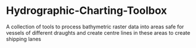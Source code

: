 # Hydrographic-Charting-Toolbox
A collection of tools to process bathymetric raster data into areas safe for vessels of different draughts and create centre lines in these areas to create shipping lanes
